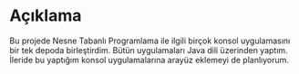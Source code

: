 # Açıklama

Bu projede Nesne Tabanlı Programlama ile ilgili birçok konsol uygulamasını bir tek depoda birleştirdim. Bütün uygulamaları Java dili üzerinden yaptım. İleride bu yaptığım konsol uygulamalarına arayüz eklemeyi de planlıyorum. 